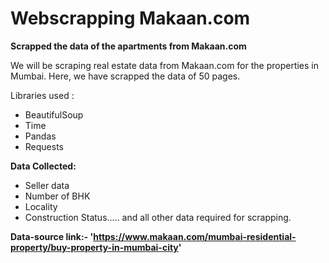 # Webscrapping Makaan.com

**Scrapped the data of the apartments from Makaan.com**

We will be scraping real estate data from Makaan.com for the properties in Mumbai. Here, we have scrapped the data of 50 pages.


Libraries used :
 * BeautifulSoup
 * Time
 * Pandas
 * Requests
 
 
 **Data Collected:**
 * Seller data
 * Number of BHK
 * Locality
 * Construction Status.....
 and all other data required for scrapping.
 

**Data-source link:- 'https://www.makaan.com/mumbai-residential-property/buy-property-in-mumbai-city'**
